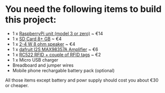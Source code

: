 # You need the following items to build this project:

* 1 x [RaspberryPi unit (model 3 or zero)](https://www.adafruit.com/product/3708) ~ €14
* 1 x [SD Card 8+ GB](https://www.google.de/search?tbm=shop&q=sd+card+9gb) ~ €4
* 1 x [2-4 W 8 ohm speaker](https://www.amazon.de/gp/product/B00Y0IZD5K/) ~ €4
* 1 x [dafruit I2S MAX98357A Amplifier](https://www.adafruit.com/product/3006) ~ €6
* 1 x [RC522 RFID + couple of RFID tags](https://www.google.de/search?tbm=shop&q=rc522+rfid&oq=rc522+rfid) ~ €2
* 1 x Micro USB charger
* Breadboard and jumper wires
* Mobile phone rechargable battery pack (optional)

All those items except battery and powr supply should cost you about €30 or cheaper.
